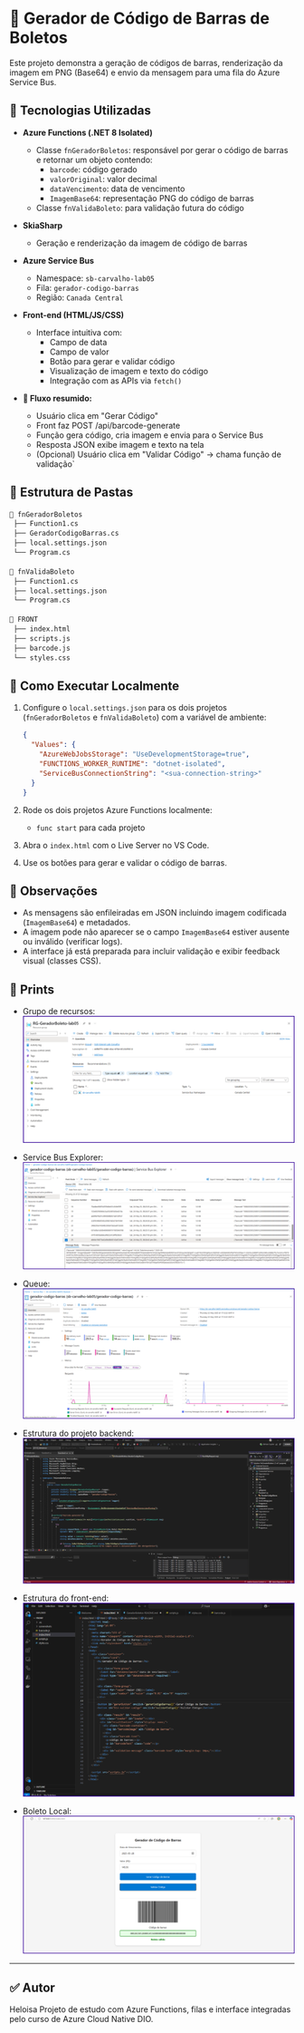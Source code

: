 # 🧾 Gerador de Código de Barras de Boletos

Este projeto demonstra a geração de códigos de barras, renderização da imagem em PNG (Base64) e envio da mensagem para uma fila do Azure Service Bus.

## 🔧 Tecnologias Utilizadas

- **Azure Functions (.NET 8 Isolated)**
  - Classe `fnGeradorBoletos`: responsável por gerar o código de barras e retornar um objeto contendo:
    - `barcode`: código gerado
    - `valorOriginal`: valor decimal
    - `dataVencimento`: data de vencimento
    - `ImagemBase64`: representação PNG do código de barras
  - Classe `fnValidaBoleto`: para validação futura do código

- **SkiaSharp**
  - Geração e renderização da imagem de código de barras

- **Azure Service Bus**
  - Namespace: `sb-carvalho-lab05`
  - Fila: `gerador-codigo-barras`
  - Região: `Canada Central`

- **Front-end (HTML/JS/CSS)**
  - Interface intuitiva com:
    - Campo de data
    - Campo de valor
    - Botão para gerar e validar código
    - Visualização de imagem e texto do código
    - Integração com as APIs via `fetch()`

- **🔁 Fluxo resumido:**

  - Usuário clica em "Gerar Código"
  - Front faz POST /api/barcode-generate
  - Função gera código, cria imagem e envia para o Service Bus
  - Resposta JSON exibe imagem e texto na tela 
  - (Opcional) Usuário clica em "Validar Código" → chama função de validação`


## 📂 Estrutura de Pastas

```bash
📁 fnGeradorBoletos
 ├── Function1.cs
 ├── GeradorCodigoBarras.cs
 ├── local.settings.json
 └── Program.cs

📁 fnValidaBoleto
 ├── Function1.cs
 ├── local.settings.json
 └── Program.cs

📁 FRONT
 ├── index.html
 ├── scripts.js
 ├── barcode.js
 └── styles.css
```

## 🚀 Como Executar Localmente

1. Configure o `local.settings.json` para os dois projetos (`fnGeradorBoletos` e `fnValidaBoleto`) com a variável de ambiente:
   ```json
   {
     "Values": {
       "AzureWebJobsStorage": "UseDevelopmentStorage=true",
       "FUNCTIONS_WORKER_RUNTIME": "dotnet-isolated",
       "ServiceBusConnectionString": "<sua-connection-string>"
     }
   }
   ```

2. Rode os dois projetos Azure Functions localmente:
   - `func start` para cada projeto

3. Abra o `index.html` com o Live Server no VS Code.

4. Use os botões para gerar e validar o código de barras.

## 💬 Observações

- As mensagens são enfileiradas em JSON incluindo imagem codificada (`ImagemBase64`) e metadados.
- A imagem pode não aparecer se o campo `ImagemBase64` estiver ausente ou inválido (verificar logs).
- A interface já está preparada para incluir validação e exibir feedback visual (classes CSS).

## 📸 Prints

- Grupo de recursos:
  ![Azure RG](./screenshots/resource-group.png)

- Service Bus Explorer:
  ![Service Bus](./screenshots/servicebus-explorer.png)

- Queue:
  ![Front-end](./screenshots/queue.png)

- Estrutura do projeto backend:
  ![Solution Backend](./screenshots/solution-structure.png)

- Estrutura do front-end:
  ![Front-end](./screenshots/frontend-structure.png)

- Boleto Local:
  ![Front-end](./screenshots/boleto-gerado.png)
---
## ✅ Autor
Heloisa
Projeto de estudo com Azure Functions, filas e interface integradas pelo curso de Azure Cloud Native DIO.